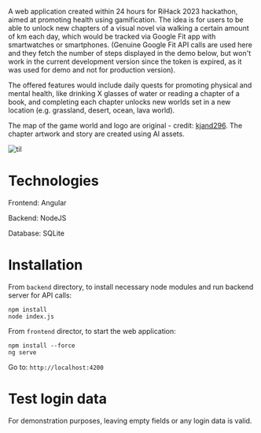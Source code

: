 A web application created within 24 hours for RiHack 2023 hackathon, aimed at promoting health using gamification. The idea is for users to be able to unlock new chapters of a visual novel via walking a certain amount of km each day, which would be tracked via Google Fit app with smartwatches or smartphones. (Genuine Google Fit API calls are used here and they fetch the number of steps displayed in the demo below, but won't work in the current development version since the token is expired, as it was used for demo and not for production version). 

The offered features would include daily quests for promoting physical and mental health, like drinking X glasses of water or reading a chapter of a book, and completing each chapter unlocks new worlds set in a new location (e.g. grassland, desert, ocean, lava world).

The map of the game world and logo are original - credit: [kjand296](https://www.github.com/kjand296).
The chapter artwork and story are created using AI assets.

![til](./demo.gif)

# Technologies

Frontend: Angular

Backend: NodeJS

Database: SQLite

# Installation

From `backend` directory, to install necessary node modules and run backend server for API calls:

```
npm install 
node index.js 
```

From `frontend` director, to start the web application:

```
npm install --force
ng serve
```
Go to: `http://localhost:4200`

# Test login data

For demonstration purposes, leaving empty fields or any login data is valid.
